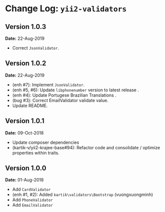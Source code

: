 Change Log: `yii2-validators`
=============================

## Version 1.0.3

**Date:** 22-Aug-2019

- Correct `JsonValidator`.

## Version 1.0.2

**Date:** 22-Aug-2019

- (enh #7): Implement `JsonValidator`.
- (enh #5, #6): Update `libphonenumber` version to latest release .
- (enh #4): Update Portugese Brazilian Translations .
- (bug #3): Correct EmailValidator validate value.
- Update README.

## Version 1.0.1

**Date:** 09-Oct-2018

- Update composer dependencies
- (kartik-v/yii2-krajee-base#94): Refactor code and consolidate / optimize properties within traits.

## Version 1.0.0

**Date:** 01-Aug-2018

- Add `CardValidator`
- (enh #1, #2): Added `kartik\validators\Bootstrap` (vuongxuongminh)
- Add `PhoneValidator`
- Add `EmailValidator`
